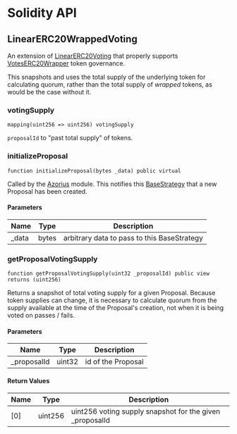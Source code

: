 # Solidity API

## LinearERC20WrappedVoting

An extension of [LinearERC20Voting](./azorius/LinearERC20Voting.md) that properly supports
[VotesERC20Wrapper](./VotesERC20Wrapper.md) token governance.

This snapshots and uses the total supply of the underlying token for calculating quorum,
rather than the total supply of *wrapped* tokens, as would be the case without it.

### votingSupply

```solidity
mapping(uint256 => uint256) votingSupply
```

`proposalId` to "past total supply" of tokens.

### initializeProposal

```solidity
function initializeProposal(bytes _data) public virtual
```

Called by the [Azorius](../Azorius.md) module. This notifies this 
[BaseStrategy](../BaseStrategy.md) that a new Proposal has been created.

#### Parameters

| Name | Type | Description |
| ---- | ---- | ----------- |
| _data | bytes | arbitrary data to pass to this BaseStrategy |

### getProposalVotingSupply

```solidity
function getProposalVotingSupply(uint32 _proposalId) public view returns (uint256)
```

Returns a snapshot of total voting supply for a given Proposal.  Because token supplies can change,
it is necessary to calculate quorum from the supply available at the time of the Proposal's creation,
not when it is being voted on passes / fails.

#### Parameters

| Name | Type | Description |
| ---- | ---- | ----------- |
| _proposalId | uint32 | id of the Proposal |

#### Return Values

| Name | Type | Description |
| ---- | ---- | ----------- |
| [0] | uint256 | uint256 voting supply snapshot for the given _proposalId |

